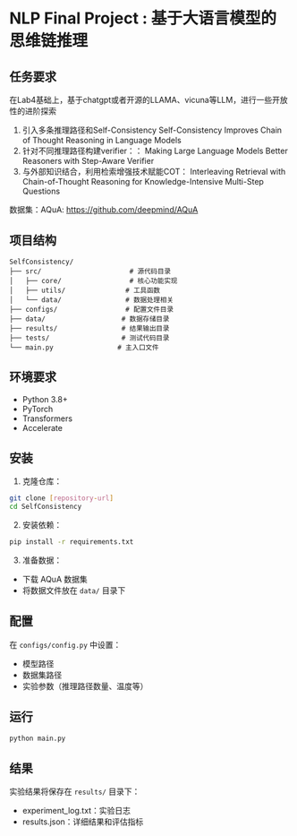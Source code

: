 # NLP Final Project : 基于大语言模型的思维链推理

## 任务要求

在Lab4基础上，基于chatgpt或者开源的LLAMA、vicuna等LLM，进行一些开放性的进阶探索
1. 引入多条推理路径和Self-Consistency
Self-Consistency Improves Chain of Thought Reasoning in Language Models
2. 针对不同推理路径构建verifier：：
Making Large Language Models Better Reasoners with Step-Aware Verifier
3. 与外部知识结合，利用检索增强技术赋能COT：
Interleaving Retrieval with Chain-of-Thought Reasoning for Knowledge-Intensive Multi-Step Questions


数据集：AQuA: https://github.com/deepmind/AQuA


## 项目结构

```
SelfConsistency/
├── src/                      # 源代码目录
│   ├── core/                 # 核心功能实现
│   ├── utils/               # 工具函数
│   └── data/                # 数据处理相关
├── configs/                 # 配置文件目录
├── data/                   # 数据存储目录
├── results/                # 结果输出目录
├── tests/                  # 测试代码目录
└── main.py                # 主入口文件
```

## 环境要求

- Python 3.8+
- PyTorch
- Transformers
- Accelerate

## 安装

1. 克隆仓库：
```bash
git clone [repository-url]
cd SelfConsistency
```

2. 安装依赖：
```bash
pip install -r requirements.txt
```

3. 准备数据：
- 下载 AQuA 数据集
- 将数据文件放在 `data/` 目录下

## 配置

在 `configs/config.py` 中设置：
- 模型路径
- 数据集路径
- 实验参数（推理路径数量、温度等）

## 运行

```bash
python main.py
```

## 结果

实验结果将保存在 `results/` 目录下：
- experiment_log.txt：实验日志
- results.json：详细结果和评估指标


